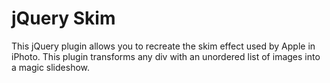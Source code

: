 # jQuery Skim

This jQuery plugin allows you to recreate the skim effect used by Apple in iPhoto. This plugin transforms any div with an unordered list of images into a magic slideshow.
